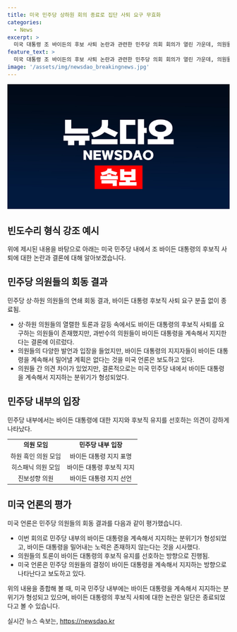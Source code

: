 ```yaml
---
title: 미국 민주당 상하원 회의 종료로 집단 사퇴 요구 무효화
categories:
  - News
excerpt: >
  미국 대통령 조 바이든의 후보 사퇴 논란과 관련한 민주당 의회 회의가 열린 가운데, 의원들 사이에 바이든 지지 여부에 대한 의견이 분분하였습니다. 일부 의원들은 바이든의 후보직 사퇴를 요구했지만, 다수의 의원들은 바이든을 지지하는 의사를 피력했습니다. 의원들의 회의 결과를 통해 바이든에 대한 민주당 내의 지지가 일부 약화되었다는 분석이 나오고 있으나, 상·하원 의원들은 현재는 바이든을 밀어내지 않겠다는 일치된 의견을 내비쳤습니다. 이에 바이든 캠프와 백악관은 민주당의 단결을 강조하고 바이든의 당내 지지를 이어 나가겠다는 입장을 전했습니다.
feature_text: >
  미국 대통령 조 바이든의 후보 사퇴 논란과 관련한 민주당 의회 회의가 열린 가운데, 의원들 사이에 바이든 지지 여부에 대한 의견이 분분하였습니다. 일부 의원들은 바이든의 후보직 사퇴를 요구했지만, 다수의 의원들은 바이든을 지지하는 의사를 피력했습니다. 의원들의 회의 결과를 통해 바이든에 대한 민주당 내의 지지가 일부 약화되었다는 분석이 나오고 있으나, 상·하원 의원들은 현재는 바이든을 밀어내지 않겠다는 일치된 의견을 내비쳤습니다. 이에 바이든 캠프와 백악관은 민주당의 단결을 강조하고 바이든의 당내 지지를 이어 나가겠다는 입장을 전했습니다.
image: '/assets/img/newsdao_breakingnews.jpg'
---
```


<p><img src="/assets/img/newsdao_breakingnews.jpg" alt="ranknews 속보" /></p>

<h2 data-ke-size="size26">빈도수리 형식 강조 예시</h2>

<p data-ke-size="size16">위에 제시된 내용을 바탕으로 아래는 미국 민주당 내에서 조 바이든 대통령의 후보직 사퇴에 대한 논란과 결론에 대해 알아보겠습니다.</p>

<h2>민주당 의원들의 회동 결과</h2>

<p data-ke-size="size16">민주당 상·하원 의원들의 연쇄 회동 결과, 바이든 대통령 후보직 사퇴 요구 분출 없이 종료됨.</p>

<ul>
<li>상·하원 의원들의 열렬한 토론과 갈등 속에서도 바이든 대통령의 후보직 사퇴를 요구하는 의원들이 존재했지만, 과반수의 의원들이 바이든 대통령을 계속해서 지지한다는 결론에 이르렀다.</li>
<li>의원들의 다양한 발언과 입장을 들었지만, 바이든 대통령의 지지자들이 바이든 대통령을 계속해서 밀어낼 계획은 없다는 것을 미국 언론은 보도하고 있다.</li>
<li>의원들 간 의견 차이가 있었지만, 결론적으로는 미국 민주당 내에서 바이든 대통령을 계속해서 지지하는 분위기가 형성되었다.</li>
</ul>

<h2>민주당 내부의 입장</h2>

<p data-ke-size="size16">민주당 내부에서는 바이든 대통령에 대한 지지와 후보직 유지를 선호하는 의견이 강하게 나타났다.</p>

<table>
<tbody>
<tr>
<td style="text-align: center; height: 17px;"><strong>의원 모임</strong></td>
<td style="text-align: center; height: 17px;"><strong>민주당 내부 입장</strong></td>
</tr>
<tr>
<td style="text-align: center; height: 17px;">하원 흑인 의원 모임</td>
<td style="text-align: center; height: 17px;">바이든 대통령 지지 표명</td>
</tr>
<tr>
<td style="text-align: center; height: 17px;">히스패닉 의원 모임</td>
<td style="text-align: center; height: 17px;">바이든 대통령 후보직 지지</td>
</tr>
<tr>
<td style="text-align: center; height: 17px;">진보성향 의원</td>
<td style="text-align: center; height: 17px;">바이든 대통령 지지 선언</td>
</tr>
</tbody>
</table>

<h2>미국 언론의 평가</h2>

<p data-ke-size="size16">미국 언론은 민주당 의원들의 회동 결과를 다음과 같이 평가했습니다.</p>

<ul>
<li>이번 회의로 민주당 내부의 바이든 대통령을 계속해서 지지하는 분위기가 형성되었고, 바이든 대통령을 밀어내는 노력은 존재하지 않는다는 것을 시사했다.</li>
<li>의원들의 토론이 바이든 대통령의 후보직 유지를 선호하는 방향으로 진행됨.</li>
<li>미국 언론은 민주당 의원들의 결정이 바이든 대통령을 계속해서 지지하는 방향으로 나타난다고 보도하고 있다.</li>
</ul>

<p data-ke-size="size16">위의 내용을 종합해 볼 때, 미국 민주당 내부에는 바이든 대통령을 계속해서 지지하는 분위기가 형성되고 있으며, 바이든 대통령의 후보직 사퇴에 대한 논란은 일단은 종료되었다고 볼 수 있습니다.</p>
실시간 뉴스 속보는, <a href="https://newsdao.kr" rel="dofollow">https://newsdao.kr</a>


